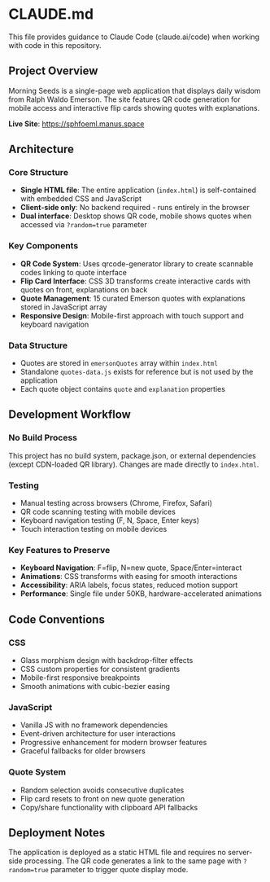 # CLAUDE.md

This file provides guidance to Claude Code (claude.ai/code) when working with code in this repository.

## Project Overview

Morning Seeds is a single-page web application that displays daily wisdom from Ralph Waldo Emerson. The site features QR code generation for mobile access and interactive flip cards showing quotes with explanations.

**Live Site**: https://sphfoeml.manus.space

## Architecture

### Core Structure
- **Single HTML file**: The entire application (`index.html`) is self-contained with embedded CSS and JavaScript
- **Client-side only**: No backend required - runs entirely in the browser
- **Dual interface**: Desktop shows QR code, mobile shows quotes when accessed via `?random=true` parameter

### Key Components
- **QR Code System**: Uses qrcode-generator library to create scannable codes linking to quote interface
- **Flip Card Interface**: CSS 3D transforms create interactive cards with quotes on front, explanations on back
- **Quote Management**: 15 curated Emerson quotes with explanations stored in JavaScript array
- **Responsive Design**: Mobile-first approach with touch support and keyboard navigation

### Data Structure
- Quotes are stored in `emersonQuotes` array within `index.html`
- Standalone `quotes-data.js` exists for reference but is not used by the application
- Each quote object contains `quote` and `explanation` properties

## Development Workflow

### No Build Process
This project has no build system, package.json, or external dependencies (except CDN-loaded QR library). Changes are made directly to `index.html`.

### Testing
- Manual testing across browsers (Chrome, Firefox, Safari)
- QR code scanning testing with mobile devices
- Keyboard navigation testing (F, N, Space, Enter keys)
- Touch interaction testing on mobile devices

### Key Features to Preserve
- **Keyboard Navigation**: F=flip, N=new quote, Space/Enter=interact
- **Animations**: CSS transforms with easing for smooth interactions
- **Accessibility**: ARIA labels, focus states, reduced motion support
- **Performance**: Single file under 50KB, hardware-accelerated animations

## Code Conventions

### CSS
- Glass morphism design with backdrop-filter effects
- CSS custom properties for consistent gradients
- Mobile-first responsive breakpoints
- Smooth animations with cubic-bezier easing

### JavaScript
- Vanilla JS with no framework dependencies
- Event-driven architecture for user interactions
- Progressive enhancement for modern browser features
- Graceful fallbacks for older browsers

### Quote System
- Random selection avoids consecutive duplicates
- Flip card resets to front on new quote generation
- Copy/share functionality with clipboard API fallbacks

## Deployment Notes

The application is deployed as a static HTML file and requires no server-side processing. The QR code generates a link to the same page with `?random=true` parameter to trigger quote display mode.